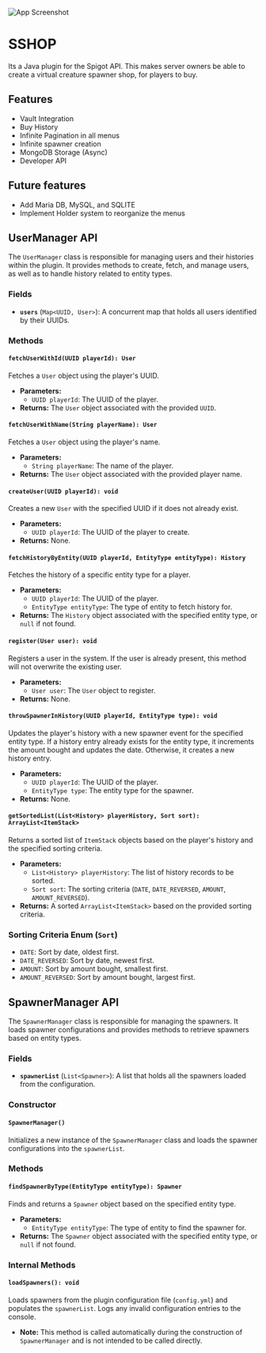 ![App Screenshot](https://i.imgur.com/xnXwU41.png)

# SSHOP

Its a Java plugin for the Spigot API. This makes server owners be able to create a virtual creature spawner shop, for players to buy.

## Features

- Vault Integration
- Buy History
- Infinite Pagination in all menus
- Infinite spawner creation
- MongoDB Storage (Async)
- Developer API


## Future features

- Add Maria DB, MySQL, and SQLITE
- Implement Holder system to reorganize the menus


## UserManager API

The `UserManager` class is responsible for managing users and their histories within the plugin. It provides methods to create, fetch, and manage users, as well as to handle history related to entity types.

### Fields

- **`users`** (`Map<UUID, User>`): A concurrent map that holds all users identified by their UUIDs.

### Methods

#### `fetchUserWithId(UUID playerId): User`

Fetches a `User` object using the player's UUID.

- **Parameters:**
  - `UUID playerId`: The UUID of the player.
- **Returns:** The `User` object associated with the provided `UUID`.

#### `fetchUserWithName(String playerName): User`

Fetches a `User` object using the player's name.

- **Parameters:**
  - `String playerName`: The name of the player.
- **Returns:** The `User` object associated with the provided player name.

#### `createUser(UUID playerId): void`

Creates a new `User` with the specified UUID if it does not already exist.

- **Parameters:**
  - `UUID playerId`: The UUID of the player to create.
- **Returns:** None.

#### `fetchHistoryByEntity(UUID playerId, EntityType entityType): History`

Fetches the history of a specific entity type for a player.

- **Parameters:**
  - `UUID playerId`: The UUID of the player.
  - `EntityType entityType`: The type of entity to fetch history for.
- **Returns:** The `History` object associated with the specified entity type, or `null` if not found.

#### `register(User user): void`

Registers a user in the system. If the user is already present, this method will not overwrite the existing user.

- **Parameters:**
  - `User user`: The `User` object to register.
- **Returns:** None.

#### `throwSpawnerInHistory(UUID playerId, EntityType type): void`

Updates the player's history with a new spawner event for the specified entity type. If a history entry already exists for the entity type, it increments the amount bought and updates the date. Otherwise, it creates a new history entry.

- **Parameters:**
  - `UUID playerId`: The UUID of the player.
  - `EntityType type`: The entity type for the spawner.
- **Returns:** None.

#### `getSortedList(List<History> playerHistory, Sort sort): ArrayList<ItemStack>`

Returns a sorted list of `ItemStack` objects based on the player's history and the specified sorting criteria.

- **Parameters:**
  - `List<History> playerHistory`: The list of history records to be sorted.
  - `Sort sort`: The sorting criteria (`DATE`, `DATE_REVERSED`, `AMOUNT`, `AMOUNT_REVERSED`).
- **Returns:** A sorted `ArrayList<ItemStack>` based on the provided sorting criteria.

### Sorting Criteria Enum (`Sort`)

- `DATE`: Sort by date, oldest first.
- `DATE_REVERSED`: Sort by date, newest first.
- `AMOUNT`: Sort by amount bought, smallest first.
- `AMOUNT_REVERSED`: Sort by amount bought, largest first.

## SpawnerManager API

The `SpawnerManager` class is responsible for managing the spawners. It loads spawner configurations and provides methods to retrieve spawners based on entity types.

### Fields

- **`spawnerList`** (`List<Spawner>`): A list that holds all the spawners loaded from the configuration.

### Constructor

#### `SpawnerManager()`

Initializes a new instance of the `SpawnerManager` class and loads the spawner configurations into the `spawnerList`.

### Methods

#### `findSpawnerByType(EntityType entityType): Spawner`

Finds and returns a `Spawner` object based on the specified entity type.

- **Parameters:**
  - `EntityType entityType`: The type of entity to find the spawner for.
- **Returns:** The `Spawner` object associated with the specified entity type, or `null` if not found.

### Internal Methods

#### `loadSpawners(): void`

Loads spawners from the plugin configuration file (`config.yml`) and populates the `spawnerList`. Logs any invalid configuration entries to the console.

- **Note:** This method is called automatically during the construction of `SpawnerManager` and is not intended to be called directly.

